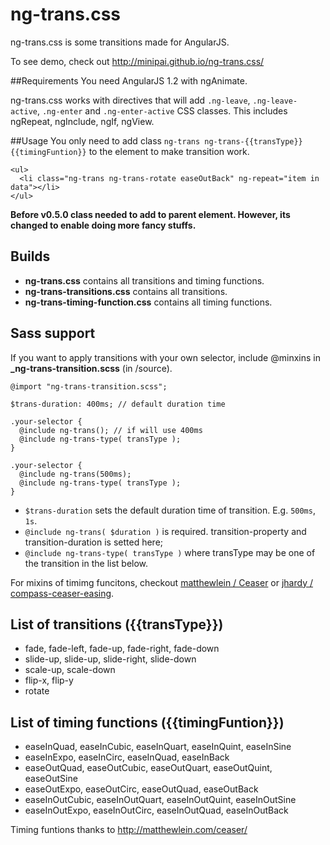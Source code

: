 ng-trans.css
============

ng-trans.css is some transitions made for AngularJS.

To see demo, check out http://minipai.github.io/ng-trans.css/

##Requirements
You need AngularJS 1.2 with ngAnimate.

ng-trans.css works with directives that will add `.ng-leave`, `.ng-leave-active`, `.ng-enter` and `.ng-enter-active` CSS classes. This includes ngRepeat, ngInclude, ngIf, ngView.

##Usage
You only need to add class `ng-trans ng-trans-{{transType}} {{timingFuntion}}` to the element to make transition work.

```
<ul>
  <li class="ng-trans ng-trans-rotate easeOutBack" ng-repeat="item in data"></li>
</ul>
```

**Before v0.5.0 class needed to add to parent element. However, its changed to enable doing more fancy stuffs.**

## Builds

- **ng-trans.css** contains all transitions and timing functions.
- **ng-trans-transitions.css** contains all transitions.
- **ng-trans-timing-function.css** contains all timing functions.

## Sass support

If you want to apply transitions with your own selector, include @minxins in **_ng-trans-transition.scss** (in /source).

```
@import "ng-trans-transition.scss";

$trans-duration: 400ms; // default duration time

.your-selector {
  @include ng-trans(); // if will use 400ms
  @include ng-trans-type( transType );
}

.your-selector {
  @include ng-trans(500ms);
  @include ng-trans-type( transType );
}

```
- `$trans-duration` sets the default duration time of transition. E.g. `500ms`, `1s`.
- `@include ng-trans( $duration )` is required. transition-property and transition-duration is setted here;
- `@include ng-trans-type( transType )`  where transType may be one of the transition in the list below.

For mixins of timimg funcitons, checkout [matthewlein / Ceaser](https://github.com/matthewlein/Ceaser/tree/master/developer) or [jhardy / compass-ceaser-easing](https://github.com/jhardy/compass-ceaser-easing).


## List of transitions ({{transType}})

- fade, fade-left, fade-up, fade-right, fade-down
- slide-up, slide-up, slide-right, slide-down
- scale-up, scale-down
- flip-x, flip-y
- rotate


## List of timing functions ({{timingFuntion}})

- easeInQuad, easeInCubic, easeInQuart, easeInQuint, easeInSine
- easeInExpo, easeInCirc, easeInQuad, easeInBack
- easeOutQuad, easeOutCubic, easeOutQuart, easeOutQuint, easeOutSine
- easeOutExpo, easeOutCirc, easeOutQuad, easeOutBack
- easeInOutCubic, easeInOutQuart, easeInOutQuint, easeInOutSine
- easeInOutExpo, easeInOutCirc, easeInOutQuad, easeInOutBack

Timing funtions thanks to http://matthewlein.com/ceaser/


